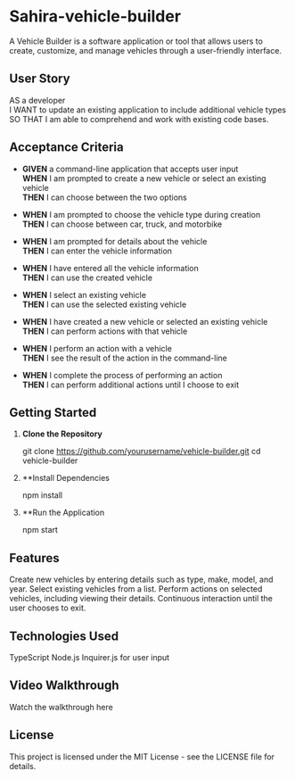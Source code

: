 # Sahira-vehicle-builder
A Vehicle Builder is a software application or tool that allows users to create, customize, and manage vehicles through a user-friendly interface.

## User Story
AS a developer  
I WANT to update an existing application to include additional vehicle types  
SO THAT I am able to comprehend and work with existing code bases.

## Acceptance Criteria

- **GIVEN** a command-line application that accepts user input  
  **WHEN** I am prompted to create a new vehicle or select an existing vehicle  
  **THEN** I can choose between the two options

- **WHEN** I am prompted to choose the vehicle type during creation  
  **THEN** I can choose between car, truck, and motorbike

- **WHEN** I am prompted for details about the vehicle  
  **THEN** I can enter the vehicle information

- **WHEN** I have entered all the vehicle information  
  **THEN** I can use the created vehicle

- **WHEN** I select an existing vehicle  
  **THEN** I can use the selected existing vehicle

- **WHEN** I have created a new vehicle or selected an existing vehicle  
  **THEN** I can perform actions with that vehicle

- **WHEN** I perform an action with a vehicle  
  **THEN** I see the result of the action in the command-line

- **WHEN** I complete the process of performing an action  
  **THEN** I can perform additional actions until I choose to exit


## Getting Started

1. **Clone the Repository**
  
   git clone https://github.com/yourusername/vehicle-builder.git
   cd vehicle-builder

2. **Install Dependencies

   npm install

3. **Run the Application

   npm start

## Features
Create new vehicles by entering details such as type, make, model, and year.
Select existing vehicles from a list.
Perform actions on selected vehicles, including viewing their details.
Continuous interaction until the user chooses to exit.

## Technologies Used
TypeScript
Node.js
Inquirer.js for user input

## Video Walkthrough
Watch the walkthrough here

## License
This project is licensed under the MIT License - see the LICENSE file for details.